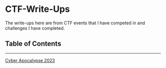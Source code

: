 # CTF-Write-Ups

The write-ups here are from CTF events that I have competed in and challenges I have completed.

## Table of Contents
-------------------

[Cyber Apocalypse 2023](Cyber-Apocalypse-2023)
